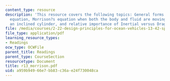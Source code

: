```yaml
---
content_type: resource
description: 'This resource covers the following topics: General forms of Morrison?s
  equation, Morrison?s equation when both the body and fluid are moving, Forces on
  an inclined cylinder, and relative importance of Inertial versus Drag force terms.'
file: /media/courses/2-22-design-principles-for-ocean-vehicles-13-42-spring-2005/a959b94966e7bb83c36ae24f730048ca_r13_morrison.pdf
file_type: application/pdf
learning_resource_types:
- Readings
ocw_type: OCWFile
parent_title: Readings
parent_type: CourseSection
resourcetype: Document
title: r13_morrison.pdf
uid: a959b949-66e7-bb83-c36a-e24f730048ca
---
```

